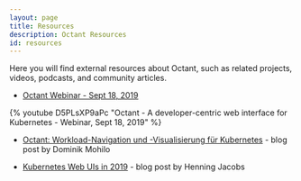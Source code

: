 ```yaml
---
layout: page
title: Resources
description: Octant Resources
id: resources
---
```

Here you will find external resources about Octant, such as related projects, videos, podcasts, and community articles.

* [Octant Webinar - Sept 18, 2019](https://www.youtube.com/watch?v=D5PLsXP9aPc)

{% youtube D5PLsXP9aPc "Octant - A developer-centric web interface for Kubernetes - Webinar, Sept 18, 2019" %}

* [Octant: Workload-Navigation und -Visualisierung für Kubernetes](https://jaxenter.de/octant-vmware-kubernetes-workload-86300) - blog post by Dominik Mohilo 

* [Kubernetes Web UIs in 2019](https://srcco.de/posts/kubernetes-web-uis-in-2019.html) - blog post by Henning Jacobs 
